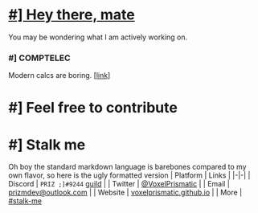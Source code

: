 # [#\] Hey there, mate](https://voxelprismatic.github.io)
You may be wondering what I am actively working on.

### #] COMPTELEC
Modern calcs are boring. [[link]](https://github.com/voxelprismatic/comptelec)

# #] Feel free to contribute

# #] Stalk me
Oh boy the standard markdown language is barebones compared to my own flavor, so here is the ugly formatted version
| Platform | Links |
|-|-|
| Discord | `PRIZ ;]#9244` [guild](https://discord.gg/Z84Nm6n) |
| Twitter | [@VoxelPrismatic](https://twitter.com/VoxelPrismatic) |
| Email | [prizmdev@outlook.com](mailto:prizmdev@outlook.com) |
| Website | [voxelprismatic.github.io](https://voxelprismatic.github.io/prizm.dev/) |
| More | [#stalk-me](https://voxelprismatic.github.io/prizm.dev/#STALK-ME-)
